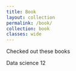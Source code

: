 ```yaml
---
title: Book
layout: collection
permalink: /book/
collection: book
classes: wide
---
```

Checked out these books

Data science 12